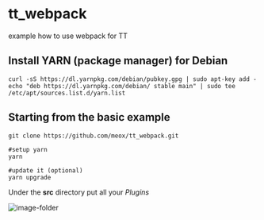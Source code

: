 # tt_webpack
example how to use webpack for TT

## Install YARN (package manager) for Debian

```
curl -sS https://dl.yarnpkg.com/debian/pubkey.gpg | sudo apt-key add -
echo "deb https://dl.yarnpkg.com/debian/ stable main" | sudo tee /etc/apt/sources.list.d/yarn.list
```

## Starting from the basic example

```
git clone https://github.com/meox/tt_webpack.git

#setup yarn
yarn

#update it (optional)
yarn upgrade
```
Under the **src** directory put all your *Plugins*

![image-folder](https://https://cloud.githubusercontent.com/assets/852548/25313524/50709ac2-2830-11e7-954c-1fde475afc13.png)
